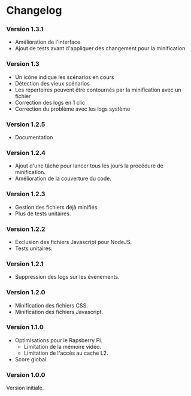 # Changelog

### Version 1.3.1
* Amélioration de l'interface
* Ajout de tests avant d'appliquer des changement pour la minification

### Version 1.3
* Un icône indique les scénarios en cours
* Détection des vieux scénarios
* Les répertoires peuvent être contournés par la minification avec un fichier
* Correction des logs en 1 clic
* Correction du problème avec les logs système

### Version 1.2.5
* Documentation

### Version 1.2.4
* Ajout d'une tâche pour lancer tous les jours la procédure de minification.
* Amélioration de la couverture du code.

### Version 1.2.3
* Gestion des fichiers déjà minifiés.
* Plus de tests unitaires.

### Version 1.2.2
* Exclusion des fichiers Javascript pour NodeJS.
* Tests unitaires.

### Version 1.2.1
* Suppression des logs sur les évènements.

### Version 1.2.0
* Minification des fichiers CSS.
* Minification des fichiers Javascript.

### Version 1.1.0
* Optimisations pour le Rapsberry Pi.
  * Limitation de la mémoire vidéo.
  * Limitation de l'accès au cache L2.
* Score global.

### Version 1.0.0
Version initiale.
